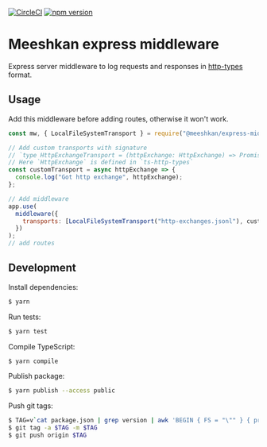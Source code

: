 [![CircleCI](https://circleci.com/gh/Meeshkan/express-middleware.svg?style=svg)](https://circleci.com/gh/Meeshkan/express-middleware)
[![npm version](https://img.shields.io/npm/v/@meeshkanml/express-middleware)](https://npmjs.org/package/@meeshkanml/express-middleware)

# Meeshkan express middleware

Express server middleware to log requests and responses in [http-types](https://meeshkan.github.io/http-types/) format.

## Usage

Add this middleware before adding routes, otherwise it won't work.

```javascript
const mw, { LocalFileSystemTransport } = require("@meeshkan/express-middleware");

// Add custom transports with signature
// `type HttpExchangeTransport = (httpExchange: HttpExchange) => Promise<void>;`
// Here `HttpExchange` is defined in `ts-http-types`
const customTransport = async httpExchange => {
  console.log("Got http exchange", httpExchange);
};

// Add middleware
app.use(
  middleware({
    transports: [LocalFileSystemTransport("http-exchanges.jsonl"), customTransport],
  })
);
// add routes
```

## Development

Install dependencies:

```bash
$ yarn
```

Run tests:

```bash
$ yarn test
```

Compile TypeScript:

```bash
$ yarn compile
```

Publish package:

```bash
$ yarn publish --access public
```

Push git tags:

```bash
$ TAG=v`cat package.json | grep version | awk 'BEGIN { FS = "\"" } { print $4 }'`
$ git tag -a $TAG -m $TAG
$ git push origin $TAG
```
